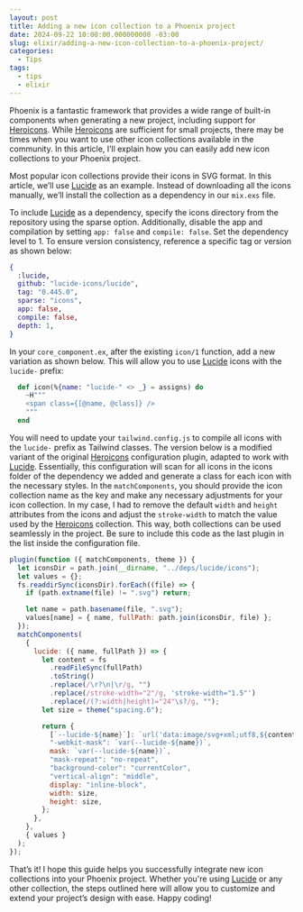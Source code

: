 ```yaml
---
layout: post
title: Adding a new icon collection to a Phoenix project
date: 2024-09-22 10:00:00.000000000 -03:00
slug: elixir/adding-a-new-icon-collection-to-a-phoenix-project/
categories:
  - Tips
tags:
  - tips
  - elixir
---
```


Phoenix is a fantastic framework that provides a wide range of built-in components when generating a new project, including support for [Heroicons](https://heroicons.com/). While [Heroicons](https://heroicons.com/) are sufficient for small projects, there may be times when you want to use other icon collections available in the community. In this article, I’ll explain how you can easily add new icon collections to your Phoenix project.

Most popular icon collections provide their icons in SVG format. In this article, we’ll use [Lucide](https://lucide.dev/) as an example. Instead of downloading all the icons manually, we’ll install the collection as a dependency in our `mix.exs` file.

To include [Lucide](https://lucide.dev/) as a dependency, specify the icons directory from the repository using the sparse option. Additionally, disable the app and compilation by setting `app: false` and `compile: false`. Set the dependency level to 1. To ensure version consistency, reference a specific tag or version as shown below:

```elixir
{
  :lucide,
  github: "lucide-icons/lucide",
  tag: "0.445.0",
  sparse: "icons",
  app: false,
  compile: false,
  depth: 1,
}
```

In your `core_component.ex`, after the existing `icon/1` function, add a new variation as shown below. This will allow you to use [Lucide](https://lucide.dev/) icons with the `lucide-` prefix:

```elixir
  def icon(%{name: "lucide-" <> _} = assigns) do
    ~H"""
    <span class={[@name, @class]} />
    """
  end
```

You will need to update your `tailwind.config.js` to compile all icons with the `lucide-` prefix as Tailwind classes. The version below is a modified variant of the original [Heroicons](https://heroicons.com/) configuration plugin, adapted to work with [Lucide](https://lucide.dev/). Essentially, this configuration will scan for all icons in the icons folder of the dependency we added and generate a class for each icon with the necessary styles. In the `matchComponents`, you should provide the icon collection name as the key and make any necessary adjustments for your icon collection. In my case, I had to remove the default `width` and `height` attributes from the icons and adjust the `stroke-width` to match the value used by the [Heroicons](https://heroicons.com/) collection. This way, both collections can be used seamlessly in the project. Be sure to include this code as the last plugin in the list inside the configuration file.

```js
plugin(function ({ matchComponents, theme }) {
  let iconsDir = path.join(__dirname, "../deps/lucide/icons");
  let values = {};
  fs.readdirSync(iconsDir).forEach((file) => {
    if (path.extname(file) != ".svg") return;

    let name = path.basename(file, ".svg");
    values[name] = { name, fullPath: path.join(iconsDir, file) };
  });
  matchComponents(
    {
      lucide: ({ name, fullPath }) => {
        let content = fs
          .readFileSync(fullPath)
          .toString()
          .replace(/\r?\n|\r/g, "")
          .replace(/stroke-width="2"/g, 'stroke-width="1.5"')
          .replace(/(?:width|height)="24"\s?/g, "");
        let size = theme("spacing.6");

        return {
          [`--lucide-${name}`]: `url('data:image/svg+xml;utf8,${content}')`,
          "-webkit-mask": `var(--lucide-${name})`,
          mask: `var(--lucide-${name})`,
          "mask-repeat": "no-repeat",
          "background-color": "currentColor",
          "vertical-align": "middle",
          display: "inline-block",
          width: size,
          height: size,
        };
      },
    },
    { values }
  );
});
```

That’s it! I hope this guide helps you successfully integrate new icon collections into your Phoenix project. Whether you're using [Lucide](https://lucide.dev/) or any other collection, the steps outlined here will allow you to customize and extend your project’s design with ease. Happy coding!
